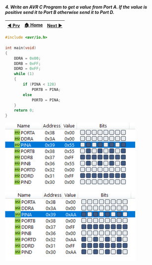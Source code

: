 
#### *4. Write an AVR C Program to get a value from Port A. If the value is positive send it to Port B otherwise send it to Port D.*


|[◀️ Prv](../p3/readme.md)|[🏠 Home](/README.md)|[Next ▶️](../p5/readme.md)|
|---|---|---|

```c
#include <avr/io.h>

int main(void)
{
    DDRA = 0x00;
    DDRB = 0xFF;
    DDRD = 0xFF;
    while (1)
    {
        if (PINA < 128)
            PORTB = PINA;
        else
            PORTD = PINA;
    }
    return 0;
}
```
<img src="./p4-1.png" style="width:30em" title="output-1" alt="output-1" >

<img src="./p4-2.png" style="width:30em" title="output-2" alt="output-2" >
